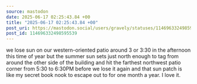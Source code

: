 ```yaml
---
source: mastodon
date: 2025-06-17 02:25:43.84 +00
title: "2025-06-17 02:25:43.84 +00"
post_uri: https://mastodon.social/users/gravely/statuses/114696332498595539
post_id: 114696332498595539
---
```

we lose sun on our western-oriented patio around 3 or 3:30 in the afternoon this time of year but the summer sun sets just north enough to tag from around the other side of the building and hit the farthest northwest patio corner from 5:30 to 6:30PM before we lose it again and that sun patch is like my secret book nook to escape out to for one month a year. I love it.


